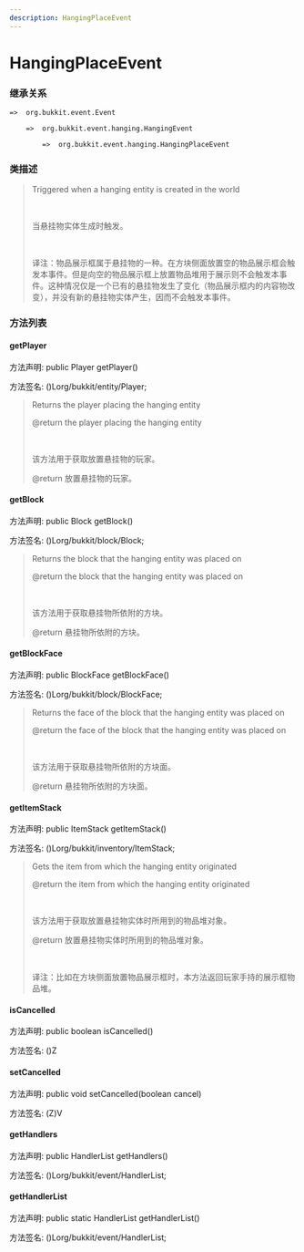```yaml
---
description: HangingPlaceEvent
---
```


# HangingPlaceEvent

### 继承关系

    =>  org.bukkit.event.Event

        =>  org.bukkit.event.hanging.HangingEvent

            =>  org.bukkit.event.hanging.HangingPlaceEvent

### 类描述

> Triggered when a hanging entity is created in the world
> 
> <br>
> 
> 当悬挂物实体生成时触发。
> 
> <br>
> 
> 译注：物品展示框属于悬挂物的一种。在方块侧面放置空的物品展示框会触发本事件。但是向空的物品展示框上放置物品堆用于展示则不会触发本事件。这种情况仅是一个已有的悬挂物发生了变化（物品展示框内的内容物改变），并没有新的悬挂物实体产生，因而不会触发本事件。

### 方法列表

#### getPlayer

方法声明: public Player getPlayer()

方法签名: ()Lorg/bukkit/entity/Player;

> Returns the player placing the hanging entity
> 
> @return the player placing the hanging entity
> 
> <br>
> 
> 该方法用于获取放置悬挂物的玩家。
> 
> @return 放置悬挂物的玩家。

#### getBlock

方法声明: public Block getBlock()

方法签名: ()Lorg/bukkit/block/Block;

> Returns the block that the hanging entity was placed on
> 
> @return the block that the hanging entity was placed on
> 
> <br>
> 
> 该方法用于获取悬挂物所依附的方块。
> 
> @return 悬挂物所依附的方块。

#### getBlockFace

方法声明: public BlockFace getBlockFace()

方法签名: ()Lorg/bukkit/block/BlockFace;

> Returns the face of the block that the hanging entity was placed on
> 
> @return the face of the block that the hanging entity was placed on
> 
> <br>
> 
> 该方法用于获取悬挂物所依附的方块面。
> 
> @return 悬挂物所依附的方块面。

#### getItemStack

方法声明: public ItemStack getItemStack()

方法签名: ()Lorg/bukkit/inventory/ItemStack;

> Gets the item from which the hanging entity originated
> 
> @return the item from which the hanging entity originated
> 
> <br>
> 
> 该方法用于获取放置悬挂物实体时所用到的物品堆对象。
> 
> @return 放置悬挂物实体时所用到的物品堆对象。
> 
> <br>
> 
> 译注：比如在方块侧面放置物品展示框时，本方法返回玩家手持的展示框物品堆。

#### isCancelled

方法声明: public boolean isCancelled()

方法签名: ()Z

#### setCancelled

方法声明: public void setCancelled(boolean cancel)

方法签名: (Z)V

#### getHandlers

方法声明: public HandlerList getHandlers()

方法签名: ()Lorg/bukkit/event/HandlerList;

#### getHandlerList

方法声明: public static HandlerList getHandlerList()

方法签名: ()Lorg/bukkit/event/HandlerList;